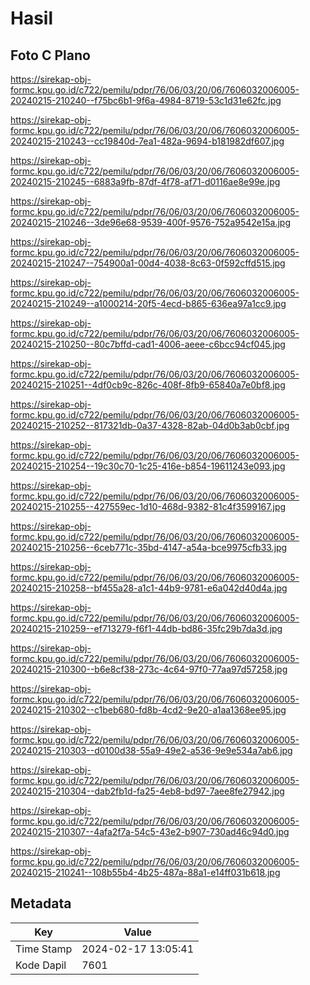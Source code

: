 # Hasil

## Foto C Plano

https://sirekap-obj-formc.kpu.go.id/c722/pemilu/pdpr/76/06/03/20/06/7606032006005-20240215-210240--f75bc6b1-9f6a-4984-8719-53c1d31e62fc.jpg

https://sirekap-obj-formc.kpu.go.id/c722/pemilu/pdpr/76/06/03/20/06/7606032006005-20240215-210243--cc19840d-7ea1-482a-9694-b181982df607.jpg

https://sirekap-obj-formc.kpu.go.id/c722/pemilu/pdpr/76/06/03/20/06/7606032006005-20240215-210245--6883a9fb-87df-4f78-af71-d0116ae8e99e.jpg

https://sirekap-obj-formc.kpu.go.id/c722/pemilu/pdpr/76/06/03/20/06/7606032006005-20240215-210246--3de96e68-9539-400f-9576-752a9542e15a.jpg

https://sirekap-obj-formc.kpu.go.id/c722/pemilu/pdpr/76/06/03/20/06/7606032006005-20240215-210247--754900a1-00d4-4038-8c63-0f592cffd515.jpg

https://sirekap-obj-formc.kpu.go.id/c722/pemilu/pdpr/76/06/03/20/06/7606032006005-20240215-210249--a1000214-20f5-4ecd-b865-636ea97a1cc9.jpg

https://sirekap-obj-formc.kpu.go.id/c722/pemilu/pdpr/76/06/03/20/06/7606032006005-20240215-210250--80c7bffd-cad1-4006-aeee-c6bcc94cf045.jpg

https://sirekap-obj-formc.kpu.go.id/c722/pemilu/pdpr/76/06/03/20/06/7606032006005-20240215-210251--4df0cb9c-826c-408f-8fb9-65840a7e0bf8.jpg

https://sirekap-obj-formc.kpu.go.id/c722/pemilu/pdpr/76/06/03/20/06/7606032006005-20240215-210252--817321db-0a37-4328-82ab-04d0b3ab0cbf.jpg

https://sirekap-obj-formc.kpu.go.id/c722/pemilu/pdpr/76/06/03/20/06/7606032006005-20240215-210254--19c30c70-1c25-416e-b854-19611243e093.jpg

https://sirekap-obj-formc.kpu.go.id/c722/pemilu/pdpr/76/06/03/20/06/7606032006005-20240215-210255--427559ec-1d10-468d-9382-81c4f3599167.jpg

https://sirekap-obj-formc.kpu.go.id/c722/pemilu/pdpr/76/06/03/20/06/7606032006005-20240215-210256--6ceb771c-35bd-4147-a54a-bce9975cfb33.jpg

https://sirekap-obj-formc.kpu.go.id/c722/pemilu/pdpr/76/06/03/20/06/7606032006005-20240215-210258--bf455a28-a1c1-44b9-9781-e6a042d40d4a.jpg

https://sirekap-obj-formc.kpu.go.id/c722/pemilu/pdpr/76/06/03/20/06/7606032006005-20240215-210259--ef713279-f6f1-44db-bd86-35fc29b7da3d.jpg

https://sirekap-obj-formc.kpu.go.id/c722/pemilu/pdpr/76/06/03/20/06/7606032006005-20240215-210300--b6e8cf38-273c-4c64-97f0-77aa97d57258.jpg

https://sirekap-obj-formc.kpu.go.id/c722/pemilu/pdpr/76/06/03/20/06/7606032006005-20240215-210302--c1beb680-fd8b-4cd2-9e20-a1aa1368ee95.jpg

https://sirekap-obj-formc.kpu.go.id/c722/pemilu/pdpr/76/06/03/20/06/7606032006005-20240215-210303--d0100d38-55a9-49e2-a536-9e9e534a7ab6.jpg

https://sirekap-obj-formc.kpu.go.id/c722/pemilu/pdpr/76/06/03/20/06/7606032006005-20240215-210304--dab2fb1d-fa25-4eb8-bd97-7aee8fe27942.jpg

https://sirekap-obj-formc.kpu.go.id/c722/pemilu/pdpr/76/06/03/20/06/7606032006005-20240215-210307--4afa2f7a-54c5-43e2-b907-730ad46c94d0.jpg

https://sirekap-obj-formc.kpu.go.id/c722/pemilu/pdpr/76/06/03/20/06/7606032006005-20240215-210241--108b55b4-4b25-487a-88a1-e14ff031b618.jpg


## Metadata

| Key        | Value               |
| ---------- | ------------------- |
| Time Stamp | 2024-02-17 13:05:41 |
| Kode Dapil | 7601                |



